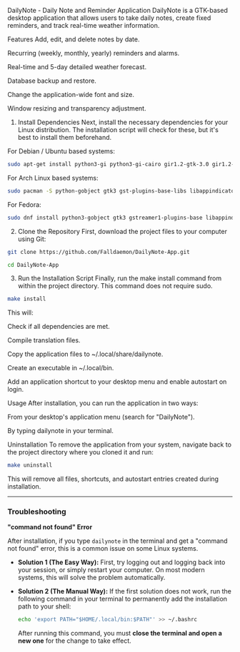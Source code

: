 DailyNote - Daily Note and Reminder Application
DailyNote is a GTK-based desktop application that allows users to take daily notes, create fixed reminders, and track real-time weather information.

Features
Add, edit, and delete notes by date.

Recurring (weekly, monthly, yearly) reminders and alarms.

Real-time and 5-day detailed weather forecast.

Database backup and restore.

Change the application-wide font and size.

Window resizing and transparency adjustment.

1. Install Dependencies
Next, install the necessary dependencies for your Linux distribution. The installation script will check for these, but it's best to install them beforehand.

For Debian / Ubuntu based systems:

```bash
sudo apt-get install python3-gi python3-gi-cairo gir1.2-gtk-3.0 gir1.2-gst-plugins-base-1.0 gir1.2-ayatanaappindicator3-0.1 gir1.2-notify-0.7 python3-requests
```

For Arch Linux based systems:

```bash
sudo pacman -S python-gobject gtk3 gst-plugins-base-libs libappindicator-gtk3 libnotify python-requests
```

For Fedora:

```bash
sudo dnf install python3-gobject gtk3 gstreamer1-plugins-base libappindicator-gtk3 libnotify python3-requests
```

2. Clone the Repository
First, download the project files to your computer using Git:

```bash
git clone https://github.com/Falldaemon/DailyNote-App.git
```

```bash
cd DailyNote-App
```

3. Run the Installation Script
Finally, run the make install command from within the project directory. This command does not require sudo.

```bash
make install
```

This will:

Check if all dependencies are met.

Compile translation files.

Copy the application files to ~/.local/share/dailynote.

Create an executable in ~/.local/bin.

Add an application shortcut to your desktop menu and enable autostart on login.

Usage
After installation, you can run the application in two ways:

From your desktop's application menu (search for "DailyNote").

By typing dailynote in your terminal.

Uninstallation
To remove the application from your system, navigate back to the project directory where you cloned it and run:

```bash
make uninstall
```

This will remove all files, shortcuts, and autostart entries created during installation.

---

### Troubleshooting

**"command not found" Error**

After installation, if you type `dailynote` in the terminal and get a "command not found" error, this is a common issue on some Linux systems.

* **Solution 1 (The Easy Way):** First, try logging out and logging back into your session, or simply restart your computer. On most modern systems, this will solve the problem automatically.

* **Solution 2 (The Manual Way):** If the first solution does not work, run the following command in your terminal to permanently add the installation path to your shell:
    ```bash
    echo 'export PATH="$HOME/.local/bin:$PATH"' >> ~/.bashrc
    ```
    After running this command, you must **close the terminal and open a new one** for the change to take effect.
